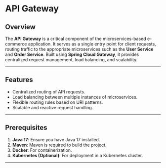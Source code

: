 # API Gateway

## Overview
The **API Gateway** is a critical component of the microservices-based e-commerce application. It serves as a single entry point for client requests, routing traffic to the appropriate microservices such as the **User Service** and **Order Service**. Built using **Spring Cloud Gateway**, it provides centralized request management, load balancing, and scalability.

---

## Features
- Centralized routing of API requests.
- Load balancing between multiple instances of microservices.
- Flexible routing rules based on URI patterns.
- Scalable and reactive request handling.

---

## Prerequisites
1. **Java 17**: Ensure you have Java 17 installed.
2. **Maven**: Maven is required to build the project.
3. **Docker**: For containerization.
4. **Kubernetes (Optional)**: For deployment in a Kubernetes cluster.

---
